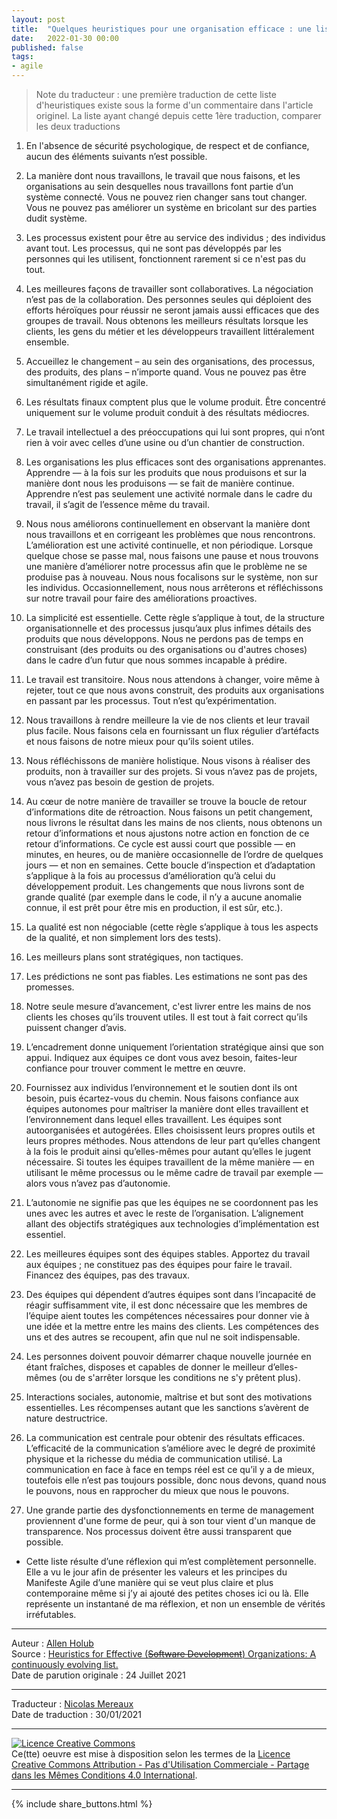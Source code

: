 ```yaml
---
layout: post
title:  "Quelques heuristiques pour une organisation efficace : une liste en constante évolution(*)"
date:   2022-01-30 00:00
published: false
tags:
- agile
---
```


> Note du traducteur : une première traduction de cette liste d'heuristiques existe sous la forme d'un commentaire dans l'article originel. La liste ayant changé depuis cette 1ère traduction, comparer les deux traductions


1. En l'absence de sécurité psychologique, de respect et de confiance, aucun des éléments suivants n’est possible.

2. La manière dont nous travaillons, le travail que nous faisons, et les organisations au sein desquelles nous travaillons font partie d’un système connecté. Vous ne pouvez rien changer sans tout changer. Vous ne pouvez pas améliorer un système en bricolant sur des parties dudit système.

3. Les processus existent pour être au service des individus ; des individus avant tout. Les processus, qui ne sont pas développés par les personnes qui les utilisent, fonctionnent rarement si ce n'est pas du tout.

4. Les meilleures façons de travailler sont collaboratives. La négociation n’est pas de la collaboration. Des personnes seules qui déploient des efforts héroïques pour réussir ne seront jamais aussi efficaces que des groupes de travail. Nous obtenons les meilleurs résultats lorsque les clients, les gens du métier et les développeurs travaillent littéralement ensemble.

5. Accueillez le changement – au sein des organisations, des processus, des produits, des plans – n’importe quand. Vous ne pouvez pas être simultanément rigide et agile.

6. Les résultats finaux comptent plus que le volume produit. Être concentré uniquement sur le volume produit conduit à des résultats médiocres.

7. Le travail intellectuel a des préoccupations qui lui sont propres, qui n’ont rien à voir avec celles d’une usine ou d’un chantier de construction.

8. Les organisations les plus efficaces sont des organisations apprenantes. Apprendre — à la fois sur les produits que nous produisons et sur la manière dont nous les produisons — se fait de manière continue. Apprendre n’est pas seulement une activité normale dans le cadre du travail, il s’agit de l’essence même du travail.

9. Nous nous améliorons continuellement en observant la manière dont nous travaillons et en corrigeant les problèmes que nous rencontrons. L’amélioration est une activité continuelle, et non périodique. Lorsque quelque chose se passe mal, nous faisons une pause et nous trouvons une manière d’améliorer notre processus afin que le problème ne se produise pas à nouveau. Nous nous focalisons sur le système, non sur les individus. Occasionnellement, nous nous arrêterons et réfléchissons sur notre travail pour faire des améliorations proactives.

10. La simplicité est essentielle. Cette règle s’applique à tout, de la structure organisationnelle et des processus jusqu’aux plus infimes détails des produits que nous développons. Nous ne perdons pas de temps en construisant (des produits ou des organisations ou d'autres choses) dans le cadre d’un futur que nous sommes incapable à prédire.

11. Le travail est transitoire. Nous nous attendons à changer, voire même à rejeter, tout ce que nous avons construit, des produits aux organisations en passant par les processus. Tout n’est qu’expérimentation.

12. Nous travaillons à rendre meilleure la vie de nos clients et leur travail plus facile. Nous faisons cela en fournissant un flux régulier d’artéfacts et nous faisons de notre mieux pour qu’ils soient utiles.

13. Nous réfléchissons de manière holistique. Nous visons à réaliser des produits, non à travailler sur des projets. Si vous n’avez pas de projets, vous n’avez pas besoin de gestion de projets.

14. Au cœur de notre manière de travailler se trouve la boucle de retour d’informations dite de rétroaction. Nous faisons un petit changement, nous livrons le résultat dans les mains de nos clients, nous obtenons un retour d’informations et nous ajustons notre action en fonction de ce retour d’informations. Ce cycle est aussi court que possible — en minutes, en heures, ou de manière occasionnelle de l’ordre de quelques jours — et non en semaines. Cette boucle d’inspection et d’adaptation s’applique à la fois au processus d’amélioration qu’à celui du développement produit. Les changements que nous livrons sont de grande qualité (par exemple dans le code, il n’y a aucune anomalie connue, il est prêt pour être mis en production, il est sûr, etc.).

15. La qualité est non négociable (cette règle s’applique à tous les aspects de la qualité, et non simplement lors des tests).

16. Les meilleurs plans sont stratégiques, non tactiques.

17. Les prédictions ne sont pas fiables. Les estimations ne sont pas des promesses.

18. Notre seule mesure d’avancement, c'est livrer entre les mains de nos clients les choses qu’ils trouvent utiles. Il est tout à fait correct qu’ils puissent changer d’avis.

19. L’encadrement donne uniquement l’orientation stratégique ainsi que son appui. Indiquez aux équipes ce dont vous avez besoin, faites-leur confiance pour trouver comment le mettre en œuvre.

20. Fournissez aux individus l’environnement et le soutien dont ils ont besoin, puis écartez-vous du chemin. Nous faisons confiance aux équipes autonomes pour maîtriser la manière dont elles travaillent et l’environnement dans lequel elles travaillent. Les équipes sont autoorganisées et autogérées. Elles choisissent leurs propres outils et leurs propres méthodes. Nous attendons de leur part qu’elles changent à la fois le produit ainsi qu’elles-mêmes pour autant qu’elles le jugent nécessaire. Si toutes les équipes travaillent de la même manière — en utilisant le même processus ou le même cadre de travail par exemple — alors vous n’avez pas d’autonomie.

21. L’autonomie ne signifie pas que les équipes ne se coordonnent pas les unes avec les autres et avec le reste de l’organisation. L’alignement allant des objectifs stratégiques aux technologies d’implémentation est essentiel.

22. Les meilleures équipes sont des équipes stables. Apportez du travail aux équipes ; ne constituez pas des équipes pour faire le travail. Financez des équipes, pas des travaux.

23. Des équipes qui dépendent d’autres équipes sont dans l’incapacité de réagir suffisamment vite, il est donc nécessaire que les membres de l’équipe aient toutes les compétences nécessaires pour donner vie à une idée et la mettre entre les mains des clients. Les compétences des uns et des autres se recoupent, afin que nul ne soit indispensable.

24. Les personnes doivent pouvoir démarrer chaque nouvelle journée en étant fraîches, disposes et capables de donner le meilleur d’elles-mêmes (ou de s'arrêter lorsque les conditions ne s'y prêtent plus).

25. Interactions sociales, autonomie, maîtrise et but sont des motivations essentielles. Les récompenses autant que les sanctions s’avèrent de nature destructrice.

26. La communication est centrale pour obtenir des résultats efficaces. L’efficacité de la communication s’améliore avec le degré de proximité physique et la richesse du média de communication utilisé. La communication en face à face en temps réel est ce qu’il y a de mieux, toutefois elle n’est pas toujours possible, donc nous devons, quand nous le pouvons, nous en rapprocher du mieux que nous le pouvons.

27. Une grande partie des dysfonctionnements en terme de management proviennent d'une forme de peur, qui à son tour vient d'un manque de transparence. Nos processus doivent être aussi transparent que possible.

* Cette liste résulte d’une réflexion qui m’est complètement personnelle. Elle a vu le jour afin de présenter les valeurs et les principes du Manifeste Agile d’une manière qui se veut plus claire et plus contemporaine même si j’y ai ajouté des petites choses ici ou là. Elle représente un instantané de ma réflexion, et non un ensemble de vérités irréfutables.


---
Auteur : [Allen Holub](https://holub.com/#about)  
Source : [Heuristics for Effective (~~Software Development~~) Organizations: A continuously evolving list.](https://holub.com/heuristics/)  
Date de parution originale : 24 Juillet 2021  

---
Traducteur : [Nicolas Mereaux](http://www.les-traducteurs-agiles.org/traducteurs/)  
Date de traduction : 30/01/2021  

---

<a rel="license" href="http://creativecommons.org/licenses/by-nc-sa/4.0/"><img alt="Licence Creative Commons" style="border-width:0" src="http://i.creativecommons.org/l/by-nc-sa/4.0/88x31.png" /></a><br />Ce(tte) oeuvre est mise à disposition selon les termes de la <a rel="license" href="http://creativecommons.org/licenses/by-nc-sa/4.0/">Licence Creative Commons Attribution - Pas d'Utilisation Commerciale - Partage dans les Mêmes Conditions 4.0 International</a>.

---

{% include share_buttons.html %}
